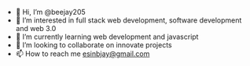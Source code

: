 - 👋 Hi, I’m @beejay205
- 👀 I’m interested in full stack web development, software development and web 3.0
- 🌱 I’m currently learning web development and javascript
- 💞️ I’m looking to collaborate on innovate projects 
- 📫 How to reach me esinbjay@gmail.com

<!---
beejay205/beejay205 is a ✨ special ✨ repository because its `README.md` (this file) appears on your GitHub profile.
You can click the Preview link to take a look at your changes.
--->
